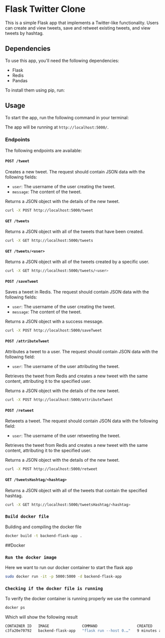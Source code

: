 
# Flask Twitter Clone

This is a simple Flask app that implements a Twitter-like functionality. Users can create and view tweets, save and retweet existing tweets, and view tweets by hashtag.

## Dependencies

To use this app, you'll need the following dependencies:

- Flask
- Redis
- Pandas

To install them using pip, run:

## Usage

To start the app, run the following command in your terminal:

The app will be running at `http://localhost:5000/`.

### Endpoints

The following endpoints are available:

#### `POST /tweet`

Creates a new tweet. The request should contain JSON data with the following fields:

- `user`: The username of the user creating the tweet.
- `message`: The content of the tweet.

Returns a JSON object with the details of the new tweet.

```bash
curl -X POST http://localhost:5000/tweet
```

#### `GET /tweets`

Returns a JSON object with all of the tweets that have been created.

```bash
curl -X GET http://localhost:5000/tweets
```

#### `GET /tweets/<user>`

Returns a JSON object with all of the tweets created by a specific user.

```bash
curl -X GET http://localhost:5000/tweets/<user>
```

#### `POST /saveTweet`

Saves a tweet in Redis. The request should contain JSON data with the following fields:

- `user`: The username of the user creating the tweet.
- `message`: The content of the tweet.

Returns a JSON object with a success message.

```bash
curl -X POST http://localhost:5000/saveTweet
```

#### `POST /attributeTweet`

Attributes a tweet to a user. The request should contain JSON data with the following field:

- `user`: The username of the user attributing the tweet.

Retrieves the tweet from Redis and creates a new tweet with the same content, attributing it to the specified user.

Returns a JSON object with the details of the new tweet.

```bash
curl -X POST http://localhost:5000/attributeTweet
```

#### `POST /retweet`

Retweets a tweet. The request should contain JSON data with the following field:

- `user`: The username of the user retweeting the tweet.

Retrieves the tweet from Redis and creates a new tweet with the same content, attributing it to the specified user.

Returns a JSON object with the details of the new tweet.

```bash
curl -X POST http://localhost:5000/retweet
```

#### `GET /tweetsHashtag/<hashtag>`

Returns a JSON object with all of the tweets that contain the specified hashtag.

```bash
curl -X GET http://localhost:5000/tweetsHashtag/<hashtag>
```


### `Build docker file`

Building and compiling the docker file

```bash
docker build -t backend-flask-app . 
```
##Docker

### `Run the docker image`
Here we want to run our docker container to start the flask app

```bash
sudo docker run -it -p 5000:5000 -d backend-flask-app
```

### `Checking if the docker file is running`
To verify the docker container is running properly we use the command
```bash
docker ps
```
Which will show the following result
```bash
CONTAINER ID   IMAGE               COMMAND                  CREATED         STATUS         PORTS                                       NAMES
c3fa20e70792   backend-flask-app   "flask run --host 0.…"   9 minutes ago   Up 9 minutes   0.0.0.0:5000->5000/tcp, :::5000->5000/tcp   stoic_sanderson
```
